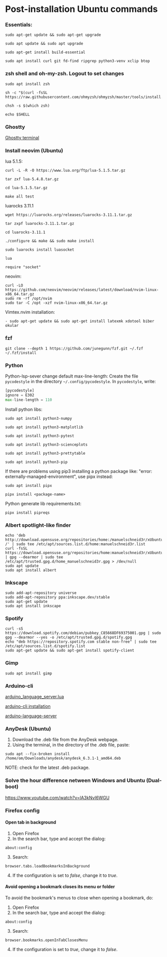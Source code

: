 # Post-installation Ubuntu commands

### Essentials:

```shell
sudo apt-get update && sudo apt-get upgrade
```

```shell
sudo apt update && sudo apt upgrade
```

```shell
sudo apt-get install build-essential
```

```shell
sudo apt install curl git fd-find ripgrep python3-venv xclip btop
```


### zsh shell and oh-my-zsh. Logout to set changes

```shell
sudo apt install zsh
```

```shell
sh -c "$(curl -fsSL https://raw.githubusercontent.com/ohmyzsh/ohmyzsh/master/tools/install.sh)"
```

```shell
chsh -s $(which zsh)
```

```shell
echo $SHELL
```

### Ghostty

[Ghostty terminal](https://ghostty.org/download)


### Install neovim (Ubuntu)

lua 5.1.5:
```shell
curl -L -R -O https://www.lua.org/ftp/lua-5.1.5.tar.gz
```

```shell
tar zxf lua-5.4.8.tar.gz
```

```shell
cd lua-5.1.5.tar.gz
```

```shell
make all test
```

luarocks 3.11.1
```shell
wget https://luarocks.org/releases/luarocks-3.11.1.tar.gz
```

```shell
tar zxpf luarocks-3.11.1.tar.gz
```

```shell
cd luarocks-3.11.1
```

```shell
./configure && make && sudo make install
```

```shell
sudo luarocks install luasocket
```

```shell
lua
```

```shell
require "socket"
```

neovim:
```shell
curl -LO https://github.com/neovim/neovim/releases/latest/download/nvim-linux-x86_64.tar.gz
sudo rm -rf /opt/nvim
sudo tar -C /opt -xzf nvim-linux-x86_64.tar.gz
```

Vimtex.nvim installation:
```shell
- sudo apt-get update && sudo apt-get install latexmk xdotool biber okular
```


### fzf

```shell
git clone --depth 1 https://github.com/junegunn/fzf.git ~/.fzf
~/.fzf/install
```


### Python

Python-lsp-sever change default max-line-length:
Create the file `pycodestyle` in the directory `~/.config/pycodestyle`. In `pycodestyle`, write:

```python
[pycodestyle]
ignore = E302
max-line-length = 110
```

Install python libs:

```shell
sudo apt install python3-numpy
```

```shell
sudo apt install python3-matplotlib
```

```shell
sudo apt install python3-pytest
```

```shell
sudo apt install python3-scienceplots
```

```shell
sudo apt install python3-prettytable
```

```shell
sudo apt install python3-pip
```

If there are problems using pip3 installing a python package like: "error: externally-managed-environment",
use pipx instead:

```shell
sudo apt install pipx
```

```shell
pipx install <package-name>
```

Python generate lib requirements.txt:
```shell
pipx install pipreqs
```


### Albert spotlight-like finder

```shell
echo 'deb http://download.opensuse.org/repositories/home:/manuelschneid3r/xUbuntu_24.10/ /' | sudo tee /etc/apt/sources.list.d/home:manuelschneid3r.list
curl -fsSL https://download.opensuse.org/repositories/home:manuelschneid3r/xUbuntu_24.10/Release.key | gpg --dearmor | sudo tee /etc/apt/trusted.gpg.d/home_manuelschneid3r.gpg > /dev/null
sudo apt update
sudo apt install albert
```


### Inkscape

```shell
sudo add-apt-repository universe
sudo add-apt-repository ppa:inkscape.dev/stable
sudo apt-get update
sudo apt install inkscape
```


### Spotify

```shell
curl -sS https://download.spotify.com/debian/pubkey_C85668DF69375001.gpg | sudo gpg --dearmor --yes -o /etc/apt/trusted.gpg.d/spotify.gpg
echo "deb https://repository.spotify.com stable non-free" | sudo tee /etc/apt/sources.list.d/spotify.list
sudo apt-get update && sudo apt-get install spotify-client
```


### Gimp

```shell
sudo apt install gimp
```


### Arduino-cli

[arduino_language_server.lua](https://github.com/neovim/nvim-lspconfig/blob/master/lsp/arduino_language_server.lua)

[arduino-cli installation](https://arduino.github.io/arduino-cli/1.2/installation/)

[arduino-language-server](https://github.com/arduino/arduino-language-server)


### AnyDesk (Ubuntu)

1. Download the .deb file from the AnyDesk webpage.
2. Using the terminal, in the directory of the .deb file, paste:
```
sudo apt --fix-broken install /home/om/Downloads/anydesk/anydesk_6.3.1-1_amd64.deb
```
NOTE: check for the latest .deb package.


### Solve the hour difference netween Windows and Ubuntu (Dual-boot)
https://www.youtube.com/watch?v=lA3kNvI6WGU


### Firefox config

#### Open tab in background

1. Open Firefox
2. In the search bar, type and accept the dialog:
```
about:config
```
3. Search:
```
browser.tabs.loadBookmarksInBackground
```
4. If the configuration is set to *false*, change it to *true*.

#### Avoid opening a bookmark closes its menu or folder

To avoid the bookmark's menus to close when opening a bookmark, do:

1. Open Firefox
2. In the search bar, type and accept the dialog:
```
about:config
```
3. Search:
```
browser.bookmarks.openInTabClosesMenu
```
4. If the configuration is set to *true*, change it to *false*.
